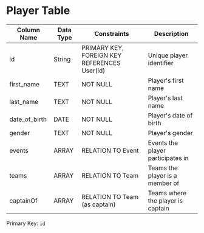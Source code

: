# Player Table

| Column Name   | Data Type | Constraints                                  | Description                       |
| ------------- | --------- | -------------------------------------------- | --------------------------------- |
| id            | String    | PRIMARY KEY, FOREIGN KEY REFERENCES User(id) | Unique player identifier          |
| first_name    | TEXT      | NOT NULL                                     | Player's first name               |
| last_name     | TEXT      | NOT NULL                                     | Player's last name                |
| date_of_birth | DATE      | NOT NULL                                     | Player's date of birth            |
| gender        | TEXT      | NOT NULL                                     | Player's gender                   |
| events        | ARRAY     | RELATION TO Event                            | Events the player participates in |
| teams         | ARRAY     | RELATION TO Team                             | Teams the player is a member of   |
| captainOf     | ARRAY     | RELATION TO Team (as captain)                | Teams where the player is captain |

Primary Key: `id`
